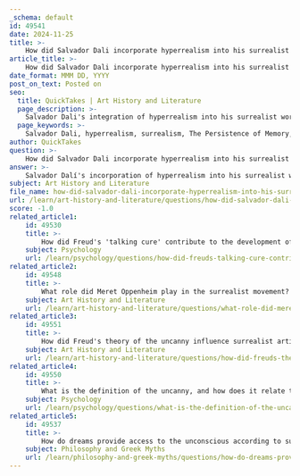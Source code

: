 ```yaml
---
_schema: default
id: 49541
date: 2024-11-25
title: >-
    How did Salvador Dali incorporate hyperrealism into his surrealist works?
article_title: >-
    How did Salvador Dali incorporate hyperrealism into his surrealist works?
date_format: MMM DD, YYYY
post_on_text: Posted on
seo:
  title: QuickTakes | Art History and Literature
  page_description: >-
    Salvador Dali's integration of hyperrealism into his surrealist works showcases his technical mastery and attention to detail, creating captivating images that challenge perceptions of reality and the subconscious.
  page_keywords: >-
    Salvador Dali, hyperrealism, surrealism, The Persistence of Memory, Freudian theories, artistic style, intricate detail, dreamlike quality, subconscious, sculpture, printmaking, technical mastery, vivid images, art influence
author: QuickTakes
question: >-
    How did Salvador Dali incorporate hyperrealism into his surrealist works?
answer: >-
    Salvador Dalí's incorporation of hyperrealism into his surrealist works is a fascinating aspect of his artistic style. Hyperrealism, characterized by an extreme attention to detail and a lifelike representation of subjects, is evident in many of Dalí's paintings. His technical mastery allowed him to create intricate and vivid images that often blurred the lines between reality and fantasy.\n\nOne of the most notable examples of this hyperrealistic approach is seen in his iconic painting "The Persistence of Memory" (1931), where the melting clocks drape over a surreal landscape with a precision that evokes a sense of reality despite the bizarre subject matter. Dalí's meticulous attention to detail creates a dreamlike quality that invites viewers to explore the depths of their subconscious, a key element of surrealism influenced by Freudian theories.\n\nDalí's use of hyperrealism is not limited to painting; it extends to his work in sculpture and printmaking as well. His sculptures often exhibit a three-dimensional quality that enhances their surreal nature, while his printmaking techniques, including etching and lithography, showcase his ability to achieve intricate detail and vivid colors. This technical prowess inspired other artists to push the boundaries of traditional forms and explore new techniques.\n\nIn summary, Salvador Dalí's integration of hyperrealism into his surrealist works serves to enhance the dreamlike quality of his art, allowing him to create captivating and perplexing images that challenge viewers' perceptions of reality and the subconscious. His legacy continues to influence the art world, demonstrating the powerful interplay between hyperrealism and surrealism.
subject: Art History and Literature
file_name: how-did-salvador-dali-incorporate-hyperrealism-into-his-surrealist-works.md
url: /learn/art-history-and-literature/questions/how-did-salvador-dali-incorporate-hyperrealism-into-his-surrealist-works
score: -1.0
related_article1:
    id: 49530
    title: >-
        How did Freud's 'talking cure' contribute to the development of surrealist thought?
    subject: Psychology
    url: /learn/psychology/questions/how-did-freuds-talking-cure-contribute-to-the-development-of-surrealist-thought
related_article2:
    id: 49548
    title: >-
        What role did Meret Oppenheim play in the surrealist movement?
    subject: Art History and Literature
    url: /learn/art-history-and-literature/questions/what-role-did-meret-oppenheim-play-in-the-surrealist-movement
related_article3:
    id: 49551
    title: >-
        How did Freud's theory of the uncanny influence surrealist artists?
    subject: Art History and Literature
    url: /learn/art-history-and-literature/questions/how-did-freuds-theory-of-the-uncanny-influence-surrealist-artists
related_article4:
    id: 49550
    title: >-
        What is the definition of the uncanny, and how does it relate to surrealist art?
    subject: Psychology
    url: /learn/psychology/questions/what-is-the-definition-of-the-uncanny-and-how-does-it-relate-to-surrealist-art
related_article5:
    id: 49537
    title: >-
        How do dreams provide access to the unconscious according to surrealist beliefs?
    subject: Philosophy and Greek Myths
    url: /learn/philosophy-and-greek-myths/questions/how-do-dreams-provide-access-to-the-unconscious-according-to-surrealist-beliefs
---
```


&nbsp;